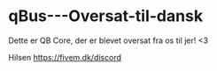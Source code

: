 # qBus---Oversat-til-dansk
Dette er QB Core, der er blevet oversat fra os til jer! &lt;3

Hilsen https://fivem.dk/discord
